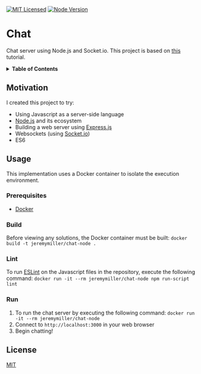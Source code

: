 [![MIT Licensed](https://img.shields.io/badge/license-MIT-blue.svg)](https://github.com/jeremy-miller/chat-node/blob/master/LICENSE)
[![Node Version](https://img.shields.io/badge/Node-8.2-blue.svg)]()

# Chat
Chat server using Node.js and Socket.io.  This project is based on [this](https://socket.io/get-started/chat/) tutorial.

<details>
<summary><strong>Table of Contents</strong></summary>

* [Motivation](#motivation)
* [Usage](#usage)
  + [Prerequisites](#prerequisites)
  + [Build](#build)
  + [Lint](#lint)
  + [Run](#run)
* [License](#license)
</details>

## Motivation
I created this project to try:
- Using Javascript as a server-side language
- [Node.js](https://nodejs.org/en/) and its ecosystem
- Building a web server using [Express.js](https://expressjs.com/)
- Websockets (using [Socket.io](https://socket.io/))
- ES6

## Usage
This implementation uses a Docker container to isolate the execution environment.

### Prerequisites
- [Docker](https://docs.docker.com/engine/installation/)

### Build
Before viewing any solutions, the Docker container must be built: ```docker build -t jeremymiller/chat-node .```

### Lint
To run [ESLint](http://eslint.org/) on the Javascript files in the repository, execute the following command: ```docker run -it --rm jeremymiller/chat-node npm run-script lint```

### Run
1. To run the chat server by executing the following command: ```docker run -it --rm jeremymiller/chat-node```
2. Connect to `http://localhost:3000` in your web browser
3. Begin chatting!

## License
[MIT](https://github.com/jeremy-miller/chat-node/blob/master/LICENSE)
